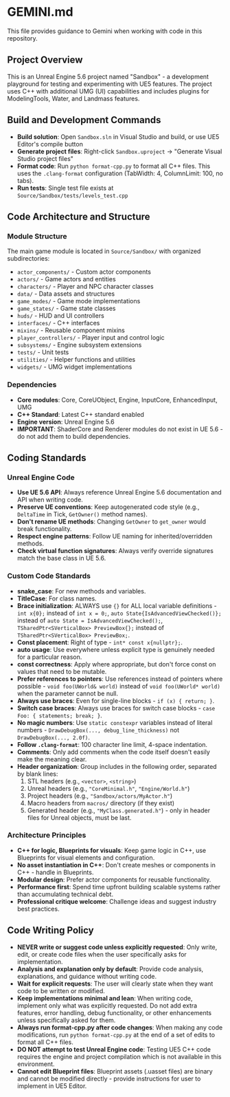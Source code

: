 # GEMINI.md

This file provides guidance to Gemini when working with code in this repository.

## Project Overview
This is an Unreal Engine 5.6 project named "Sandbox" - a development playground for testing and experimenting with UE5 features. The project uses C++ with additional UMG (UI) capabilities and includes plugins for ModelingTools, Water, and Landmass features.

## Build and Development Commands
- **Build solution**: Open `Sandbox.sln` in Visual Studio and build, or use UE5 Editor's compile button
- **Generate project files**: Right-click `Sandbox.uproject` → "Generate Visual Studio project files"
- **Format code**: Run `python format-cpp.py` to format all C++ files. This uses the `.clang-format` configuration (TabWidth: 4, ColumnLimit: 100, no tabs).
- **Run tests**: Single test file exists at `Source/Sandbox/tests/levels_test.cpp`

## Code Architecture and Structure

### Module Structure
The main game module is located in `Source/Sandbox/` with organized subdirectories:
- `actor_components/` - Custom actor components
- `actors/` - Game actors and entities
- `characters/` - Player and NPC character classes
- `data/` - Data assets and structures
- `game_modes/` - Game mode implementations
- `game_states/` - Game state classes
- `huds/` - HUD and UI controllers
- `interfaces/` - C++ interfaces
- `mixins/` - Reusable component mixins
- `player_controllers/` - Player input and control logic
- `subsystems/` - Engine subsystem extensions
- `tests/` - Unit tests
- `utilities/` - Helper functions and utilities
- `widgets/` - UMG widget implementations

### Dependencies
- **Core modules**: Core, CoreUObject, Engine, InputCore, EnhancedInput, UMG
- **C++ Standard**: Latest C++ standard enabled
- **Engine version**: Unreal Engine 5.6
- **IMPORTANT**: ShaderCore and Renderer modules do not exist in UE 5.6 - do not add them to build dependencies.

## Coding Standards

### Unreal Engine Code
- **Use UE 5.6 API**: Always reference Unreal Engine 5.6 documentation and API when writing code.
- **Preserve UE conventions**: Keep autogenerated code style (e.g., `DeltaTime` in Tick, `GetOwner()` method names).
- **Don't rename UE methods**: Changing `GetOwner` to `get_owner` would break functionality.
- **Respect engine patterns**: Follow UE naming for inherited/overridden methods.
- **Check virtual function signatures**: Always verify override signatures match the base class in UE 5.6.

### Custom Code Standards
- **snake_case**: For new methods and variables.
- **TitleCase**: For class names.
- **Brace initialization**: ALWAYS use `{}` for ALL local variable definitions - `int x{0};` instead of `int x = 0;`, `auto State{IsAdvancedViewChecked()};` instead of `auto State = IsAdvancedViewChecked();`, `TSharedPtr<SVerticalBox> PreviewBox{};` instead of `TSharedPtr<SVerticalBox> PreviewBox;`.
- **Const placement**: Right of type - `int* const x{nullptr};`.
- **auto usage**: Use everywhere unless explicit type is genuinely needed for a particular reason.
- **const correctness**: Apply where appropriate, but don't force const on values that need to be mutable.
- **Prefer references to pointers**: Use references instead of pointers where possible - `void foo(UWorld& world)` instead of `void foo(UWorld* world)` when the parameter cannot be null.
- **Always use braces**: Even for single-line blocks - `if (x) { return; }`.
- **Switch case braces**: Always use braces for switch case blocks - `case Foo: { statements; break; }`.
- **No magic numbers**: Use `static constexpr` variables instead of literal numbers - `DrawDebugBox(..., debug_line_thickness)` not `DrawDebugBox(..., 2.0f)`.
- **Follow `.clang-format`**: 100 character line limit, 4-space indentation.
- **Comments**: Only add comments when the code itself doesn't easily make the meaning clear.
- **Header organization**: Group includes in the following order, separated by blank lines:
  1. STL headers (e.g., `<vector>`, `<string>`)
  2. Unreal headers (e.g., `"CoreMinimal.h"`, `"Engine/World.h"`)
  3. Project headers (e.g., `"Sandbox/actors/MyActor.h"`)
  4. Macro headers from `macros/` directory (if they exist)
  5. Generated header (e.g., `"MyClass.generated.h"`) - only in header files for Unreal objects, must be last.

### Architecture Principles
- **C++ for logic, Blueprints for visuals**: Keep game logic in C++, use Blueprints for visual elements and configuration.
- **No asset instantiation in C++**: Don't create meshes or components in C++ - handle in Blueprints.
- **Modular design**: Prefer actor components for reusable functionality.
- **Performance first**: Spend time upfront building scalable systems rather than accumulating technical debt.
- **Professional critique welcome**: Challenge ideas and suggest industry best practices.

## Code Writing Policy
- **NEVER write or suggest code unless explicitly requested**: Only write, edit, or create code files when the user specifically asks for implementation.
- **Analysis and explanation only by default**: Provide code analysis, explanations, and guidance without writing code.
- **Wait for explicit requests**: The user will clearly state when they want code to be written or modified.
- **Keep implementations minimal and lean**: When writing code, implement only what was explicitly requested. Do not add extra features, error handling, debug functionality, or other enhancements unless specifically asked for them.
- **Always run format-cpp.py after code changes**: When making any code modifications, run `python format-cpp.py` at the end of a set of edits to format all C++ files.
- **DO NOT attempt to test Unreal Engine code**: Testing UE5 C++ code requires the engine and project compilation which is not available in this environment.
- **Cannot edit Blueprint files**: Blueprint assets (.uasset files) are binary and cannot be modified directly - provide instructions for user to implement in UE5 Editor.
